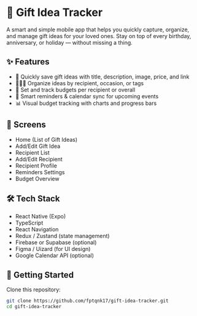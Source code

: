 # 🎁 Gift Idea Tracker

A smart and simple mobile app that helps you quickly capture, organize, and manage gift ideas for your loved ones. Stay on top of every birthday, anniversary, or holiday — without missing a thing.

## ✨ Features

- 📝 Quickly save gift ideas with title, description, image, price, and link
- 🧑‍🤝‍🧑 Organize ideas by recipient, occasion, or tags
- 💸 Set and track budgets per recipient or overall
- 🔔 Smart reminders & calendar sync for upcoming events
- 📊 Visual budget tracking with charts and progress bars

## 📱 Screens

- Home (List of Gift Ideas)
- Add/Edit Gift Idea
- Recipient List
- Add/Edit Recipient
- Recipient Profile
- Reminders Settings
- Budget Overview

## 🛠️ Tech Stack

- React Native (Expo)
- TypeScript
- React Navigation
- Redux / Zustand (state management)
- Firebase or Supabase (optional)
- Figma / Uizard (for UI design)
- Google Calendar API (optional)

## 🚀 Getting Started

Clone this repository:

```bash
git clone https://github.com/fptqnk17/gift-idea-tracker.git
cd gift-idea-tracker
